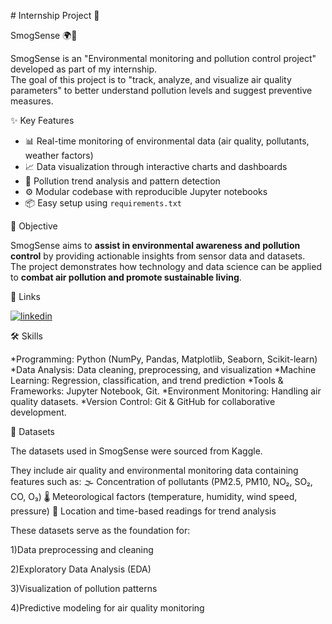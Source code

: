 

﻿# Internship Project 🚀

SmogSense 🌍💨

SmogSense is an "Environmental monitoring and pollution control project" developed as part of my internship.  
The goal of this project is to "track, analyze, and visualize air quality parameters" to better understand pollution levels and suggest preventive measures.

✨ Key Features
- 📊 Real-time monitoring of environmental data (air quality, pollutants, weather factors)  
- 📈 Data visualization through interactive charts and dashboards  
- 🧹 Pollution trend analysis and pattern detection  
- ⚙️ Modular codebase  with reproducible Jupyter notebooks  
- 📦 Easy setup using `requirements.txt`  

🎯 Objective

SmogSense aims to **assist in environmental awareness and pollution control** by providing actionable insights from sensor data and datasets.  
The project demonstrates how technology and data science can be applied to **combat air pollution and promote sustainable living**.  


🔗 Links

[![linkedin](https://img.shields.io/badge/linkedin-0A66C2?style=for-the-badge&logo=linkedin&logoColor=white)](https://www.linkedin.com/in/swapnil-singh-24b7b1220?utm_source=share&utm_campaign=share_via&utm_content=profile&utm_medium=android_app)


🛠️ Skills

*Programming: Python (NumPy, Pandas, Matplotlib, Seaborn, Scikit-learn)
*Data Analysis: Data cleaning, preprocessing, and visualization
*Machine Learning: Regression, classification, and trend prediction
*Tools & Frameworks: Jupyter Notebook, Git.
*Environment Monitoring: Handling air quality datasets.
*Version Control: Git & GitHub for collaborative development. 

📂 Datasets

The datasets used in SmogSense were sourced from Kaggle.

They include air quality and environmental monitoring data containing features such as:
🌫️ Concentration of pollutants (PM2.5, PM10, NO₂, SO₂, CO, O₃)
🌡️ Meteorological factors (temperature, humidity, wind speed, pressure)
📍 Location and time-based readings for trend analysis

These datasets serve as the foundation for:

1)Data preprocessing and cleaning

2)Exploratory Data Analysis (EDA)

3)Visualization of pollution patterns

4)Predictive modeling for air quality monitoring


